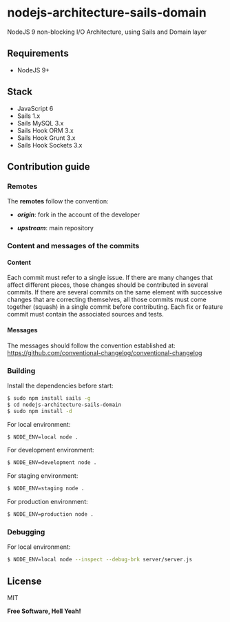 # nodejs-architecture-sails-domain
NodeJS 9 non-blocking I/O Architecture, using Sails and Domain layer

## Requirements

- NodeJS 9+

## Stack

- JavaScript 6
- Sails 1.x
- Sails MySQL 3.x
- Sails Hook ORM 3.x
- Sails Hook Grunt 3.x
- Sails Hook Sockets 3.x

## Contribution guide

### Remotes

The **remotes** follow the convention:

- _**origin**_: fork in the account of the developer

- _**upstream**_: main repository

### Content and messages of the commits

#### Content

Each commit must refer to a single issue. If there are many changes that affect different pieces, those changes should be contributed in several commits. If there are several commits on the same element with successive changes that are correcting themselves, all those commits must come together (squash) in a single commit before contributing. Each fix or feature commit must contain the associated sources and tests.

#### Messages

The messages should follow the convention established at: https://github.com/conventional-changelog/conventional-changelog

### Building

Install the dependencies before start:

```sh
$ sudo npm install sails -g
$ cd nodejs-architecture-sails-domain
$ sudo npm install -d
```

For local environment:

```sh
$ NODE_ENV=local node .
```

For development environment:

```sh
$ NODE_ENV=development node .
```

For staging environment:

```sh
$ NODE_ENV=staging node .
```

For production environment:

```sh
$ NODE_ENV=production node .
```

### Debugging

For local environment:

```sh
$ NODE_ENV=local node --inspect --debug-brk server/server.js
```

## License

MIT

**Free Software, Hell Yeah!**